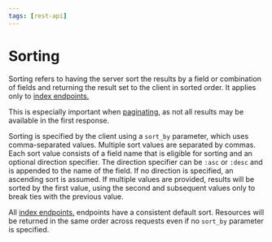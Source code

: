 ```yaml
---
tags: [rest-api]
---
```


# Sorting

Sorting refers to having the server sort the results by a field or combination of fields and returning the result set to the client in sorted order. It applies only to [index endpoints.](../../docs/rest-api/05-Endpoints.md)

This is especially important when [paginating](../../docs/rest-api/09-Pagination.md), as not all results may be available in the first response.

Sorting is specified by the client using a `sort_by` parameter, which uses comma-separated values. Multiple sort values are separated by commas.
Each sort value consists of a field name that is eligible for sorting and an optional direction specifier. The direction specifier can be `:asc` or `:desc` and is appended to the name of the field. If no direction is specified, an ascending sort is assumed. If multiple values are provided, results will be sorted by the first value, using the second and subsequent values only to break ties with the previous value.

All [index endpoints.](../../docs/rest-api/05-Endpoints.md) endpoints have a consistent default sort. Resources will be returned in the same order across requests even if no `sort_by` parameter is specified.

